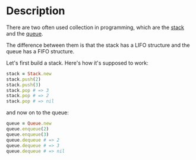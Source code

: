 # Description

There are two often used collection in programming, which are the
[stack](https://en.wikipedia.org/wiki/Stack_(abstract_data_type)) and the
[queue](https://en.wikipedia.org/wiki/Queue_(abstract_data_type)).

The difference between them is that the stack has a LIFO structure and the queue
has a FIFO structure.

Let's first build a stack. Here's how it's supposed to work:

```ruby
stack = Stack.new
stack.push(2)
stack.push(3)
stack.pop # => 3
stack.pop # => 2
stack.pop # => nil
```

and now on to the queue:

```ruby
queue = Queue.new
queue.enqueue(2)
queue.enqueue(3)
queue.dequeue # => 2
queue.dequeue # => 3
queue.dequeue # => nil
```
